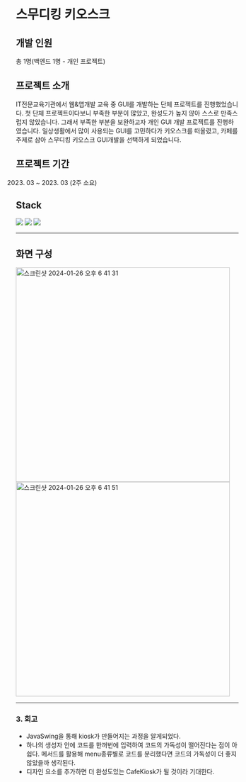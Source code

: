 # 스무디킹 키오스크

## 개발 인원
총 1명(백엔드 1명 - 개인 프로젝트)

## 프로젝트 소개
IT전문교육기관에서 웹&앱개발 교육 중 GUI를 개발하는 단체 프로젝트를 진행했었습니다. 첫 단체 프로젝트이다보니 부족한 부분이 많았고, 완성도가 높지 않아 스스로 만족스럽지 않았습니다. 그래서 부족한 부분을 보완하고자 개인 GUI 개발 프로젝트를 진행하였습니다. 일상생활에서 많이 사용되는 GUI를 고민하다가 키오스크를 떠올렸고, 카페를 주제로 삼아 스무디킹 키오스크 GUI개발을 선택하게 되었습니다.

## 프로젝트 기간
2023. 03 ~ 2023. 03 (2주 소요)

## Stack
<img src="https://img.shields.io/badge/Java-66CFE3?style=for-the-badge&logo=JAVA&logoColor=white" /> <img src="https://img.shields.io/badge/JavaSwing-F37C20?style=for-the-badge&logo=JAVA&logoColor=black" /> <img src="https://img.shields.io/badge/Eclipse-2C2255?style=for-the-badge&logo=eclipseide&logoColor=white" />

------
## 화면 구성
<img width="484" alt="스크린샷 2024-01-26 오후 6 41 31" src="https://github.com/cdayeon/CafeKiosk_GUI/assets/119835857/5961252c-4c38-4f1c-83cf-d9343f788e15">
<br/>
<img width="484" alt="스크린샷 2024-01-26 오후 6 41 51" src="https://github.com/cdayeon/CafeKiosk_GUI/assets/119835857/8250c989-bbec-4f3d-8ebb-1aff06090eb8">


------
### 3. 회고
* JavaSwing을 통해 kiosk가 만들어지는 과정을 알게되었다.
* 하나의 생성자 안에 코드를 한꺼번에 입력하여 코드의 가독성이 떨어진다는 점이 아쉽다. 메서드를 활용해 menu종류별로 코드를 분리했다면 코드의 가독성이 더 좋지 않았을까 생각된다.
* 디자인 요소를 추가하면 더 완성도있는 CafeKiosk가 될 것이라 기대한다.
